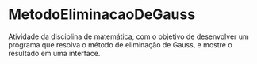# MetodoEliminacaoDeGauss
Atividade da disciplina de matemática, com o objetivo de desenvolver um programa que resolva o método de eliminação de Gauss, e mostre o resultado em uma interface.
